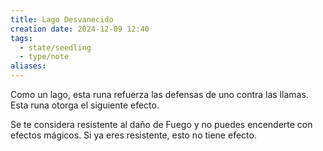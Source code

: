 ```yaml
---
title: Lago Desvanecido
creation date: 2024-12-09 12:40
tags:
  - state/seedling
  - type/note
aliases:
---
```

Como un lago, esta runa refuerza las defensas de uno contra las llamas. Esta runa otorga el siguiente efecto.

Se te considera resistente al daño de Fuego y no puedes encenderte con efectos mágicos. Si ya eres resistente, esto no tiene efecto.

